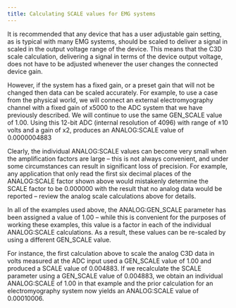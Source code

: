 ```yaml
---
title: Calculating SCALE values for EMG systems
---
```


It is recommended that any device that has a user adjustable gain setting, as is typical with many EMG systems, should be scaled to deliver a signal in scaled in the output voltage range of the device.  This means that the C3D scale calculation, delivering a signal in terms of the device output voltage, does not have to be adjusted whenever the user changes the connected device gain.

However, if the system has a fixed gain, or a preset gain that will not be changed then data can be scaled accurately. For example, to use a case from the physical world, we will connect an external electromyography channel with a fixed gain of x5000 to the ADC system that we have previously described.  We will continue to use the same GEN_SCALE value of 1.00.  Using this 12-bit ADC (internal resolution of 4096) with range of ±10 volts and a gain of x2, produces an ANALOG:SCALE value of 0.0000004883

Clearly, the individual ANALOG:SCALE values can become very small when the amplification factors are large – this is not always convenient, and under some circumstances can result in significant loss of precision.  For example, any application that only read the first six decimal places of the ANALOG:SCALE factor shown above would mistakenly determine the SCALE factor to be 0.000000 with the result that no analog data would be reported – review the analog scale calculations above for details.

In all of the examples used above, the ANALOG:GEN_SCALE parameter has been assigned a value of 1.00 – while this is convenient for the purposes of working these examples, this value is a factor in each of the individual ANALOG:SCALE calculations.  As a result, these values can be re-scaled by using a different GEN_SCALE value.

For instance, the first calculation above to scale the analog C3D data in volts measured at the ADC input used a GEN_SCALE value of 1.00 and produced a SCALE value of 0.004883.  If we recalculate the SCALE parameter using a GEN_SCALE value of 0.004883, we obtain an individual ANALOG:SCALE of 1.00 in that example and the prior calculation for an electromyography system now yields an ANALOG:SCALE value of 0.00010006.
